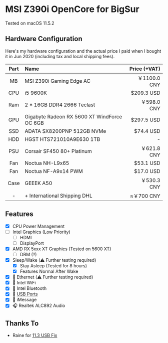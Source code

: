 # MSI Z390i OpenCore for BigSur

Tested on macOS 11.5.2

## Hardware Configuration

Here's my hardware configuration and the actual price I paid when I bought it in Jun 2020 (including tax and local shipping fees).

| Part | Name | Price (+VAT) |
|:--:|:--|--:|
| MB  | MSI Z390i Gaming Edge AC                    | ￥1100.0 CNY |
| CPU | i5 9600K                                    | $209.3 USD  |
| Ram | 2 * 16GB DDR4 2666 Teclast                  | ￥598.0 CNY  |
| GPU | Gigabyte Radeon RX 5600 XT WindForce OC 6GB | $297.5 USD  |
| SSD | ADATA SX8200PNP 512GB NVMe                  | $74.4 USD   |
| HDD | HGST HTS721010A9E630 1TB                    | -           |
| PSU | Corsair SF450 80+ Platinum                  | ￥621.8 CNY  |
| Fan | Noctua NH-L9x65                             | $53.1 USD   |
| Fan | Noctua NF-A9x14 PWM                         | $17.0 USD   |
| Case | GEEEK A50                                  | ￥530.3 CNY  |
|  -  | + International Shipping DHL                | ≈￥700 CNY   |

## Features

- [x] CPU Power Management
- [ ] Intel Graphics (Low Priority)
  - [ ] HDMI
  - [ ] DisplayPort
- [x] AMD RX 5xxx XT Graphics (Tested on 5600 XT)
  - [ ] DRM (?)
- [x] Sleep/Wake (⚠️ Further testing required)
  - [x] Stay Asleep (Tested for 8 hours)
  - [x] Features Normal After Wake
- [x] 📶 Ethernet (⚠️ Further testing required)
- [x] 📶 Intel WiFi
- [x] 📶 Intel Bluetooth
- [x] 🔌 [USB Ports](USB.png)
- [x] 💬 iMessage
- [x] 🎧 Realtek ALC892 Audio

## Thanks To

- Raine for [11.3 USB Fix](https://hackintosher.com/forums/thread/guide-how-to-properly-map-your-usb-ports-for-opencore-big-sur-11-4.11426/)

